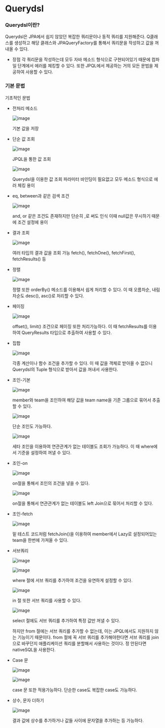 # Querydsl

### Querydsl이란?

Querydsl은 JPA에서 쉽지 않았던 복잡한 쿼리문이나 동적 쿼리를 지원해준다.
Q클래스를 생성하고 해당 클래스와 JPAQueryFactory를 통해서 쿼리문을 작성하고 값을 꺼내올 수 있다.

+ 장점
  각 쿼리문을 작성하는데 모두 자바 메소드 형식으로 구현되어있기 때문에 컴파일 단계에서 에러를 체킹할 수 있다.
  또한 JPQL에서 제공하는 거의 모든 문법을 제공하여 사용할 수 있다.

### 기본 문법

기초적인 문법

+ 전처리 메소드

  ![image](https://github.com/ManchanTime/TrashBoys/assets/127479677/e0055fab-d4f6-42b9-a24b-98c9b13e6c57)

  기본 값을 저장

+ 단순 값 조회

  ![image](https://github.com/ManchanTime/TrashBoys/assets/127479677/72f1b935-d1e0-4d19-af9d-2b1a3a1fc7d7)

  JPQL을 통한 값 조회

  ![image](https://github.com/ManchanTime/TrashBoys/assets/127479677/c804525d-6461-419e-9b73-7bfd605c576a)

  Querydsl을 이용한 값 조회
  파라미터 바인딩이 필요없고 모두 메소드 형식으로 에러 체킹 용이

+ eq, between과 같은 검색 조건

  ![image](https://github.com/ManchanTime/TrashBoys/assets/127479677/1c7ed878-b81c-464c-bb17-f7d81b409eb8)

  and, or 같은 조건도 존재하지만 단순히 ,로 써도 인식 이때 null값은 무시하기 때문에 조건 설정에 용이

+ 결과 조회

  ![image](https://github.com/ManchanTime/TrashBoys/assets/127479677/100f60a8-a875-4401-b3cf-161ca6308dd5)

  여러 타입의 결과 값을 조회 가능
  fetch(), fetchOne(), fetchFirst(), fetchResults() 등

+ 정렬

  ![image](https://github.com/ManchanTime/TrashBoys/assets/127479677/48128c34-a24d-4006-b17c-21ea8fcee968)

  정렬 또한 orderBy() 메소드를 이용해서 쉽게 처리할 수 있다. 이 때 오름차순, 내림차순도 desc(), asc()로 처리할 수 있다.

+ 페이징

  ![image](https://github.com/ManchanTime/TrashBoys/assets/127479677/32895890-d363-4d31-bc28-0d6119e40763)

  offset(), limit() 조건으로 페이징 또한 처리가능하다.
  이 때 fetchResults를 이용하여 QueryResults 타입으로 추출하여 사용할 수 있다.

+ 집합

  ![image](https://github.com/ManchanTime/TrashBoys/assets/127479677/0e46237b-7b71-4eca-8c98-9c825e894e53)

  각종 계산이나 함수 조건을 추가할 수 있다. 이 때 값을 객체로 받아올 수 없으니 Querydsl의 Tuple 형식으로 받아서 값을 꺼내서 사용한다.

+ 조인-기본
  
  ![image](https://github.com/ManchanTime/TrashBoys/assets/127479677/07228d3a-de9a-418e-b1a5-ac6c0086d370)

  member와 team을 조인하여 해당 값을 team name을 기준 그룹으로 묶어서 추출할 수 있다.

  ![image](https://github.com/ManchanTime/TrashBoys/assets/127479677/6dc68f52-95fa-44a6-bac9-ff241427a99c)

  단순 조인도 가능하다.

  ![image](https://github.com/ManchanTime/TrashBoys/assets/127479677/913b6796-5d37-47f0-87b8-58e0e7b9e812)

  세타 조인을 이용하여 연관관계가 없는 테이블도 조회가 가능하다. 이 때 where에서 기준을 설정하여 꺼낼 수 있다.

+ 조인-on

  ![image](https://github.com/ManchanTime/TrashBoys/assets/127479677/bd4ac7a6-5f14-4233-ac84-1bf583a9021b)

  on절을 통해서 조인의 조건을 넣을 수 있다.

  ![image](https://github.com/ManchanTime/TrashBoys/assets/127479677/d748a4fa-6d74-4305-bf92-1c09872359fd)

  on절을 통해서 연관관계가 없는 테이블도 left Join으로 묶어서 처리할 수 있다.

+ 조인-fetch

  ![image](https://github.com/ManchanTime/TrashBoys/assets/127479677/ba8bd0ae-a1a8-4c45-b7b1-f2b4a340317c)

  밑 테스트 코드처럼 fetchJoin()을 이용하여 member에서 Lazy로 설정되어있는 team을 한번에 가져올 수 있다.

+ 서브쿼리

  ![image](https://github.com/ManchanTime/TrashBoys/assets/127479677/472a67da-cc5d-45e7-ba3f-e92009c0bd70)

  ![image](https://github.com/ManchanTime/TrashBoys/assets/127479677/7d4faba8-75cb-4806-bc5e-0054afa30e29)

  where 절에 서브 쿼리를 추가하여 조건을 유연하게 설정할 수 있다.

  ![image](https://github.com/ManchanTime/TrashBoys/assets/127479677/c7afebb5-b12d-4849-85ec-696dc2e9305b)

  in 절 또한 서브 쿼리를 사용할 수 있다.

  ![image](https://github.com/ManchanTime/TrashBoys/assets/127479677/6da36e97-f849-4a4e-9688-e1865585f838)

  select 절에도 서브 쿼리를 추가하여 특정 값만 꺼낼 수 있다.

  하지만 from 절에는 서브 쿼리를 추가할 수 없는데, 이는 JPQL에서도 지원하지 않는 기능이기 때문이다.
  from 절에 꼭 서브 쿼리를 추가해야한다면 서브 쿼리를 join으로 바꾸던지 애플리케이션 쿼리를 분할해서 사용하는 것이다.
  정 안된다면 nativeSQL을 사용한다.

+ Case 문

  ![image](https://github.com/ManchanTime/TrashBoys/assets/127479677/c6413e33-801b-4564-8713-5432bba1beec)

  ![image](https://github.com/ManchanTime/TrashBoys/assets/127479677/59b64dd0-150b-4a2b-be7d-555b7f5ee1ed)

  case 문 또한 적용가능하다.
  단순한 case도 복잡한 case도 가능하다.

+ 상수, 문자 더하기

  ![image](https://github.com/ManchanTime/TrashBoys/assets/127479677/ad3479c8-a6e9-4032-a6e7-daa5eaa04572)

  결과 값에 상수를 추가하거나 값들 사이에 문자열을 추가하는 등 가능하다.
